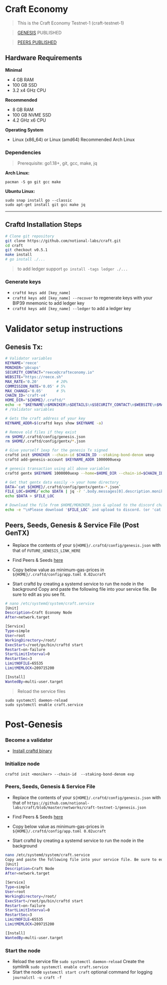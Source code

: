 # Craft Economy

>This is the Craft Economy Testnet-1 (craft-testnet-1)

>[GENESIS](https://raw.githubusercontent.com/notional-labs/craft/master/networks/craft-testnet-1/genesis.json) PUBLISHED

>[PEERS PUBLISHED](https://hackmd.io/YsZv1UXeRHOsJUH-Mkrfvw)

## Hardware Requirements
**Minimal**
* 4 GB RAM
* 100 GB SSD
* 3.2 x4 GHz CPU

**Recommended**
* 8 GB RAM
* 100 GB NVME SSD
* 4.2 GHz x6 CPU 

**Operating System**
* Linux (x86_64) or Linux (amd64) Recommended Arch Linux

### Dependencies
>Prerequisite: go1.18+, git, gcc, make, jq

**Arch Linux:** 
```
pacman -S go git gcc make
```

**Ubuntu Linux:** 
```
sudo snap install go --classic
sudo apt-get install git gcc make jq
```

---

## Craftd Installation Steps

```bash
# Clone git repository
git clone https://github.com/notional-labs/craft.git
cd craft
git checkout v0.5.1
make install
# go install ./...
```
> to add ledger support `go install -tags ledger ./...`

### Generate keys
* `craftd keys add [key_name]`
* `craftd keys add [key_name] --recover` to regenerate keys with your BIP39 mnemonic
to add ledger key
* `craftd keys add [key_name] --ledger` to add a ledger key 

# Validator setup instructions
## Genesis Tx:
```bash
# Validator variables
KEYNAME='reece'
MONIKER='pbcups'
SECURITY_CONTACT="reece@crafteconomy.io"
WEBSITE="https://reece.sh"
MAX_RATE='0.20'        # 20%
COMMISSION_RATE='0.05' # 5%
MAX_CHANGE='0.05'      # 5%
CHAIN_ID='craft-v4'
HOME_DIR="${HOME}/.craftd/"
echo -e "$KEYNAME\n$MONIKER\n$DETAILS\n$SECURITY_CONTACT\n$WEBSITE\n$MAX_RATE\n$COMMISSION_RATE\n$MAX_CHANGE\n$CHAIN_ID\n$HOME_DIR\n$KEYNAME_ADDR"
# /Validator variables

# Gets the craft address of your key
KEYNAME_ADDR=$(craftd keys show $KEYNAME -a)

# Remove old files if they exist
rm $HOME/.craftd/config/genesis.json
rm $HOME/.craftd/config/gentx/*.json

# Give yourself 1exp for the genesis Tx signed
craftd init $MONIKER --chain-id $CHAIN_ID --staking-bond-denom uexp
craftd add-genesis-account $KEYNAME_ADDR 1000000uexp

# genesis transaction using all above variables
craftd gentx $KEYNAME 1000000uexp --home=$HOME_DIR --chain-id=$CHAIN_ID --moniker=$MONIKER --commission-max-change-rate=$MAX_CHANGE --commission-max-rate=$MAX_RATE --commission-rate=$COMMISSION_RATE --security-contact=$SECURITY_CONTACT --website=$WEBSITE --details=""

# Get that gentx data easily -> your home directory
DATA=`cat ${HOME}/.craftd/config/gentx/gentx-*.json`
FILE_LOC=$HOME/`echo $DATA | jq -r '.body.messages[0].description.moniker'`.json
echo $DATA > $FILE_LOC

# Download the file from $HOME/MONIKER.json & upload to the discord channel
echo -e "\nPlease download '$FILE_LOC' and upload to discord. (or 'cat $FILE_LOC', copy paste send -> discord)"
```

## Peers, Seeds, Genesis & Service File (Post GenTX)
* Replace the contents of your `${HOME}/.craftd/config/genesis.json` with that of `FUTURE_GENESIS_LINK_HERE`
<!-- `https://github.com/notional-labs/craft/blob/master/networks/craft-testnet-1/genesis.json` -->

* Find Peers & Seeds [here](https://hackmd.io/eMqK5OrDR3uz3WpGvHUjow)

* Copy below value as minimum-gas-prices in `${HOME}/.craftd/config/app.toml
0.02ucraft`

* Start craftd by creating a systemd service to run the node in the background
Copy and paste the following file into your service file. Be sure to edit as you see fit.
```bash
# nano /etc/systemd/system/craft.service
[Unit]
Description=Craft Economy Node
After=network.target

[Service]
Type=simple
User=root
WorkingDirectory=/root/
ExecStart=/root/go/bin/craftd start
Restart=on-failure
StartLimitInterval=0
RestartSec=3
LimitNOFILE=65535
LimitMEMLOCK=209715200

[Install]
WantedBy=multi-user.target
```
>Reload the service files 
```
sudo systemctl daemon-reload
sudo systemctl enable craft.service
```

# Post-Genesis
### Become a validator
* [Install craftd binary](https://github.com/chalabi2/craft/blob/master/networks/craft-testnet-1/README.md#craftd-installation-steps)

### Initialize node
`craftd init <moniker> --chain-id  --staking-bond-denom exp`
### Peers, Seeds, Genesis & Service File
* Replace the contents of your `${HOME}/.craftd/config/genesis.json` with that of `https://github.com/notional-labs/craft/blob/master/networks/craft-testnet-1/genesis.json`

* Find Peers & Seeds [here](https://hackmd.io/YsZv1UXeRHOsJUH-Mkrfvw)

* Copy below value as minimum-gas-prices in `${HOME}/.craftd/config/app.toml
0.02ucraft`

* Start craftd by creating a systemd service to run the node in the background
```bash
nano /etc/systemd/system/craft.service
Copy and paste the following file into your service file. Be sure to edit as you see fit.
[Unit]
Description=Craft Node
After=network.target

[Service]
Type=simple
User=root
WorkingDirectory=/root/
ExecStart=/root/go/bin/craftd start
Restart=on-failure
StartLimitInterval=0
RestartSec=3
LimitNOFILE=65535
LimitMEMLOCK=209715200

[Install]
WantedBy=multi-user.target
```

### Start the node
* Reload the service file `sudo systemctl daemon-reload` Create the symlinlk `sudo systemctl enable craft.service`
* Start the node `systemctl start craft` optional command for logging `journalctl -u craft -f`
